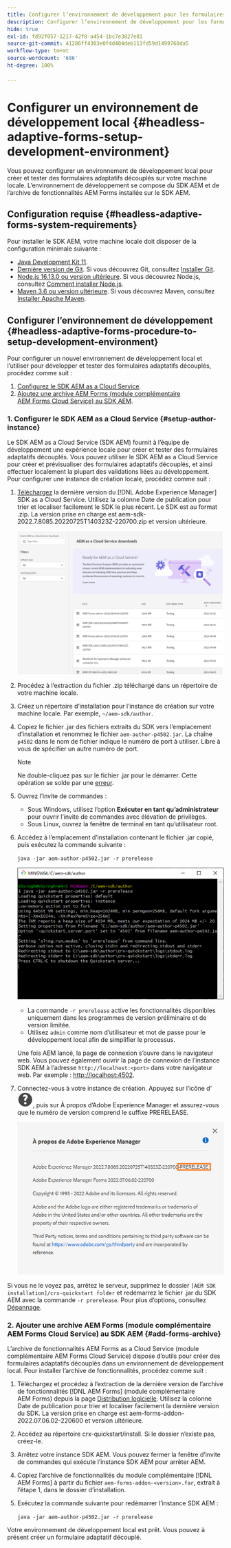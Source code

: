```yaml
---
title: Configurer l’environnement de développement pour les formulaires adaptatifs découplés AEM
description: Configurer l’environnement de développement pour les formulaires adaptatifs découplés AEM
hide: true
exl-id: fd92f057-1217-42f8-a454-1bc7e3827e01
source-git-commit: 41286ff4303e0f4d404deb113fd59d1499768da5
workflow-type: tm+mt
source-wordcount: '686'
ht-degree: 100%

---
```



# Configurer un environnement de développement local {#headless-adaptive-forms-setup-development-environment}

Vous pouvez configurer un environnement de développement local pour créer et tester des formulaires adaptatifs découplés sur votre machine locale. L’environnement de développement se compose du SDK AEM et de l’archive de fonctionnalités AEM Forms installée sur le SDK AEM.
<!--
 After a Headless adaptive form or related assets are ready on the local development environment, you can deploy the Headless adaptive form application to your publishing environment. -- >

You require knowledge to build application using react, Git, and Maven to use Headless adaptive forms.

<!-- 

### Download the latest version of AEM as a Cloud Service SDK or Forms feature archive (AEM Forms add-on) from Software Distribution {#software-distribution}

To download the supported version of Adobe Experience Manager as a Cloud Service SDK or Forms feature archive (AEM Forms add-on):

1. Log in to [Software Distribution](https://experience.adobe.com/#/downloads) portal with your Adobe ID.

    >[!NOTE]
    >
    > Your Adobe Organization must be provisioned for AEM as a Cloud Service to download the AEM as a Cloud Service SDK.

1. Navigate to the **[!UICONTROL AEM as a Cloud Service]** tab.
1. Sort by published date in descending order.
1. Click on the latest Adobe Experience Manager as a Cloud Service SDK or Forms feature archive (AEM Forms add-on).
1. Review and accept the EULA. Tap the **[!UICONTROL Download]** button. -->

## Configuration requise {#headless-adaptive-forms-system-requirements}

Pour installer le SDK AEM, votre machine locale doit disposer de la configuration minimale suivante :

* [Java Development Kit 11](https://experience.adobe.com/#/downloads/content/software-distribution/en/general.html?1_group.propertyvalues.property=.%2Fjcr%3Acontent%2Fmetadata%2Fdc%3AsoftwareType&amp;1_group.propertyvalues.operation=equals&amp;1_group.propertyvalues.0_values=software-type%3Atooling&amp;fulltext=Oracle%7E+JDK%7E+11%7E&amp;orderby=%40jcr%3Acontent%2Fjcr%3AlastModified&amp;orderby.sort=desc&amp;layout=list&amp;p.offset=0&amp;p.limit=14).
* [Dernière version de Git](https://git-scm.com/downloads). Si vous découvrez Git, consultez [Installer Git](https://git-scm.com/book/en/v2/Getting-Started-Installing-Git).
* [Node.js 16.13.0 ou version ultérieure](https://nodejs.org/en/download/). Si vous découvrez Node.js, consultez [Comment installer Node.js](https://nodejs.dev/en/learn/how-to-install-nodejs).
* [Maven 3.6 ou version ultérieure](https://maven.apache.org/download.cgi). Si vous découvrez Maven, consultez [Installer Apache Maven](https://maven.apache.org/install.html).

## Configurer l’environnement de développement {#headless-adaptive-forms-procedure-to-setup-development-environment}

Pour configurer un nouvel environnement de développement local et l’utiliser pour développer et tester des formulaires adaptatifs découplés, procédez comme suit :

1. [Configurez le SDK AEM as a Cloud Service](#setup-author-instance).
1. [Ajoutez une archive AEM Forms (module complémentaire AEM Forms Cloud Service) au SDK AEM](#add-forms-archive).

<!--

1. (Optional) [Add Forms-specific users to your local Author instance](#configure-users-and-permissions).
1. (Optional) Install [Adaptive forms builder extension for Microsoft Visual Studio Code](#microsoft-visual-studio-code-extension-for-headless-adaptive-forms). 

-->

### 1. Configurer le SDK AEM as a Cloud Service {#setup-author-instance}

Le SDK AEM as a Cloud Service (SDK AEM) fournit à l’équipe de développement une expérience locale pour créer et tester des formulaires adaptatifs découplés. Vous pouvez utiliser le SDK AEM as a Cloud Service pour créer et prévisualiser des formulaires adaptatifs découplés, et ainsi effectuer localement la plupart des validations liées au développement. Pour configurer une instance de création locale, procédez comme suit :

1. [Téléchargez](https://experience.adobe.com/#/downloads/content/software-distribution/en/aemcloud.html?lang=fr) la dernière version du [!DNL Adobe Experience Manager] SDK as a Cloud Service. Utilisez la colonne Date de publication pour trier et localiser facilement le SDK le plus récent.
Le SDK est au format .zip. La version prise en charge est aem-sdk-2022.7.8085.20220725T140323Z-220700.zip et version ultérieure.

   ![Télécharger le SDK AEM Cloud Service à partir du portail de distribution de logiciels](assets/software-distribution.png)


1. Procédez à l’extraction du fichier .zip téléchargé dans un répertoire de votre machine locale.
1. Créez un répertoire d’installation pour l’instance de création sur votre machine locale. Par exemple, `~/aem-sdk/author`.
1. Copiez le fichier .jar des fichiers extraits du SDK vers l’emplacement d’installation et renommez le fichier `aem-author-p4502.jar`. La chaîne `p4502` dans le nom de fichier indique le numéro de port à utiliser. Libre à vous de spécifier un autre numéro de port.

   >[!NOTE]
   >
   > Ne double-cliquez pas sur le fichier .jar pour le démarrer. Cette opération se solde par une [erreur](https://experienceleague.adobe.com/docs/experience-manager-learn/cloud-service/local-development-environment-set-up/aem-runtime.html?lang=fr#troubleshooting-double-click).

1. Ouvrez l’invite de commandes :
   * Sous Windows, utilisez l’option **Exécuter en tant qu’administrateur** pour ouvrir l’invite de commandes avec élévation de privilèges.
   * Sous Linux, ouvrez la fenêtre de terminal en tant qu’utilisateur root.

1. Accédez à l’emplacement d’installation contenant le fichier .jar copié, puis exécutez la commande suivante :

   `java -jar aem-author-p4502.jar -r prerelease`

   ![Télécharger le SDK AEM Cloud Service à partir du portail de distribution de logiciels](assets/install-sdk.png)

   * La commande `-r prerelease` active les fonctionnalités disponibles uniquement dans les programmes de version préliminaire et de version limitée.
   * Utilisez `admin` comme nom d’utilisateur et mot de passe pour le développement local afin de simplifier le processus.

   Une fois AEM lancé, la page de connexion s’ouvre dans le navigateur web. Vous pouvez également ouvrir la page de connexion de l’instance SDK AEM à l’adresse `http://localhost:<port>` dans votre navigateur web. Par exemple : [http://localhost:4502](http://localhost:4502).

1. Connectez-vous à votre instance de création. Appuyez sur l’icône d’![aide](/help/assets/Help-icon.svg), puis sur À propos d’Adobe Experience Manager et assurez-vous que le numéro de version comprend le suffixe PRERELEASE.

   ![aide](/help/assets/prerelease.png)

Si vous ne le voyez pas, arrêtez le serveur, supprimez le dossier `[AEM SDK installation]/crx-quickstart folder` et redémarrez le fichier .jar du SDK AEM avec la commande `-r prerelease`. Pour plus d’options, consultez [Dépannage](/help/troubleshooting.md).

### 2. Ajouter une archive AEM Forms (module complémentaire AEM Forms Cloud Service) au SDK AEM {#add-forms-archive}

L’archive de fonctionnalités AEM Forms as a Cloud Service (module complémentaire AEM Forms Cloud Service) dispose d’outils pour créer des formulaires adaptatifs découplés dans un environnement de développement local. Pour installer l’archive de fonctionnalités, procédez comme suit :

1. Téléchargez et procédez à l’extraction de la dernière version de l’archive de fonctionnalités [!DNL AEM Forms] (module complémentaire AEM Forms) depuis la page [Distribution logicielle](https://experience.adobe.com/#/downloads/content/software-distribution/en/aemcloud.html?fulltext=AEM*+Forms*+add*+on*&amp;orderby=%40jcr%3Acontent%2Fjcr%3AlastModified&amp;orderby.sort=desc&amp;layout=list&amp;p.offset=0&amp;p.limit=20). Utilisez la colonne Date de publication pour trier et localiser facilement la dernière version du SDK. La version prise en charge est aem-forms-addon-2022.07.06.02-220600 et version ultérieure.

1. Accédez au répertoire crx-quickstart/install. Si le dossier n’existe pas, créez-le.
1. Arrêtez votre instance SDK AEM. Vous pouvez fermer la fenêtre d’invite de commandes qui exécute l’instance SDK AEM pour arrêter AEM.
1. Copiez l’archive de fonctionnalités du module complémentaire [!DNL AEM Forms] à partir du fichier `aem-forms-addon-<version>.far`, extrait à l’étape 1, dans le dossier d’installation.
1. Exécutez la commande suivante pour redémarrer l’instance SDK AEM :

   `java -jar aem-author-p4502.jar -r prerelease`

<!-- 

### 3. (Optional) Configure users and permissions {#configure-users-and-permissions}

Create seperate user accounts for Form Developer, Form Practitioner, and end users. These account help you test Headless adaptive forms for various types of users. To create a user account and add roles to the account:

1. Login to your AEM SDK instance.
1. Go to Tools > Security > Users and tap Create. The Create New User wizard opens.
1. In the details tab, specify an ID and Password. All other fields are optional. It is recommended to provide name and an email address.
1. In the Groups tab, search and select user-groups for a user depending on their role. The table below lists all types of users and pre-defined groups for each type of forms users based on their role:
  
    | User Type | AEM Group |
    |---|---|
    | Form developer | [!DNL forms-users] (AEM Forms Users), [!DNL template-authors], [!DNL workflow-users], [!DNL workflow-editors], and [!DNL fdm-authors]  |
    | Customer Experience Lead or UX Designer| [!DNL forms-users], [!DNL template-authors]|
    | AEM administrator | [!DNL aem-administrators], [!DNL fd-administrators] |
    | End user| When a user must log in to view and submit an Adaptive Form, add such users to [!DNL forms-users] group. </br> When no user authentication is required to access Adaptive Forms, do not assign any group to such users.|

<!-- ### 4. (Optional) Install Visual Studio Code extension for Headless adaptive forms {#microsoft-visual-studio-code-extension-for-headless-adaptive-forms}

You can use any IDE for developing Headless adaptive forms. Adobe provides an extension for Microsoft&reg;reg; Visual Studio Code to make it easier for you to navigate structure and develop Headless adaptive forms. The extension adds adaptive forms related IntelliSense capabilities and helps auto-complete Headless adaptive forms JSON syntax. It also adds a panel, titled Forms Tree, to help navigate structure of Headless adaptive form. To use the extension: 

1. Ensure [Microsoft Visual Studio Code 1.62.0 or later](https://code.visualstudio.com/docs/supporting/FAQ#_how-do-i-find-the-version) is installed. If you have an older version or no version installed, download the latest version from [Microsoft Website](https://code.visualstudio.com/docs/setup/setup-overview)
   >[!NOTE]
   >
   >
   > To use Visual Studio from command line on macOS, see [Launching from the command line](https://code.visualstudio.com/docs/setup/mac#_launching-from-the-command-line).

1. Download the [Adaptive forms builder extension](/help/assets/adaptive-form-builder-0.12.0.vsix).

1. Navigate the directory containing the *adaptive-form-builder-[version].vsix* file.

1. Run the following command or see [Install from a VSIX](https://code.visualstudio.com/docs/editor/extension-marketplace#_install-from-a-vsix) article for detailed instructions to install a Visual Studio Code extension from a VSIX file:

    `code -–install-extension adaptive-form-builder-[version].vsix`

    </br> Replace the [version] with actual version of the extension. For example, `code -–install-extension adaptive-form-builder-0.12.0.vsix`

    </br> 

    ![Installing extension](/help/assets/install-extension.png)

<!-- ## Create and setup a react app

Adaptive forms renderer component is a react based component. It requires a react app to run and render a Headless adaptive form. To create and setup react app:

1. Open terminal in Visual Studio code and run the following command to create a react app and installs all related dependencies:

    ```shell
    npx create-react-app [react-app-name] --scripts-version 4.0.3 --template typescript
    ```

    Where [react-app-name] represents name of the project, script version is 4.0.3, and template of type typescript. For example, the following command creates a react app named *headless-forms-demo*.

    ```shell
    npx create-react-app headless-forms-demo --scripts-version 4.0.3 --template typescript
    ```

    It may take some time to create the react app and install all the dependencies. The command creates an empty react app with latest version of react and react-dom dependencies. It does not have any artifacts related to adaptive forms renderer component.

1. Adaptive forms renderer component is based on react spectrum and requires react 16.0.0 and react-dom 16.0.0. To install react 16.0.0 and related dependencies:
    1. Open the Visual Studio code terminal Window or command prompt.
    1. Navigate to the directory of react project.  
    1. Run the following command:

        ```shell
        npm install --save react@16.0.0 react-dom@16.14.0 -force
        ```

1. Run the following command to install adaptive forms renderer component related dependencies:

    ```shell
    npm i --save @aemforms/forms-super-component @aemforms/forms-react-core-components @aemforms/forms-super-component @adobe/react-spectrum @react/react-spectrum
    ```

<!-- 1. Install dependencies for adaptive forms renderer component. Packages for these dependencies are available in Adobe Artifactory. To authenticate with Adobe Artifactory and install dependencies for adaptive forms renderer component:

    1. Create environment variables ARTIFACTORY_USER and ARTIFACTORY_API_TOKEN. The ARTIFACTORY_USER stores Adobe LDAP username and ARTIFACTORY_API_TOKEN stores your [Adobe Artifactory token](https://wiki.corp.adobe.com/display/Artifactory/API+Keys)

    1. Run the following command to set NPM_TOKEN and NPM_EMAIL tokens:

        ```shell

        auth=$(curl -s -u${ARTIFACTORY_USER}:${ARTIFACTORY_API_TOKEN} https://artifactory.corp.adobe.com/artifactory/api/npm/auth)
        export NPM_TOKEN=$(echo "${auth}" | grep "_auth" | awk -F " " '{ print $3 }')
        export NPM_EMAIL=$(echo "${auth}" | grep "email" | awk -F " " '{ print $3 }')
        ```

        These tokens are required to communicated with Adobe Artifactory.

    1. Create a .npmrc file in the react project.

        ![.npmrc file](/help/assets/npmrc.png)

    1. Add the following code to the file:

        ```shell
        @aemforms:registry=https://artifactory.corp.adobe.com/artifactory/api/npm/npm-aem-release/
        @react:registry=https://artifactory.corp.adobe.com/artifactory/api/npm/npm-react-release/
        @quarry:registry=https://artifactory.corp.adobe.com/artifactory/api/npm/npm-adobe-release-local/
        //artifactory.corp.adobe.com/artifactory/api/npm/npm-adobe-release-loca/:_auth=${NPM_TOKEN}
        //artifactory.corp.adobe.com/artifactory/api/npm/npm-aem-release/:_auth=${NPM_TOKEN}
        //artifactory.corp.adobe.com/artifactory/api/npm/npm-react-release/:_auth=${NPM_TOKEN}
        _auth=${NPM_TOKEN}
        email=${NPM_EMAIL}
        always-auth=true
        ```

        It defines the antifactory repositories to use for Headless adaptive forms, react, and quarry related scope.
    1. Run the following command to install adaptive forms renderer component related dependencies:

    ```shell
    npm i --save @aemforms/crispr-react-bindings @aemforms/crispr-react-core-components @adobe/react-spectrum @react/react-spectrum
    ```
 
-->
Votre environnement de développement local est prêt. Vous pouvez à présent créer un formulaire adaptatif découplé.
